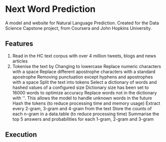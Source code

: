 # Next Word Prediction
A model and website for Natural Language Prediction. Created for the Data Science Capstone project, from Coursera and John Hopkins University.

## Features
1. Read in the HC text corpus with over 4 million tweets, blogs and news articles
1. Tokenise the text by
Changing to lowercase
Replace numeric characters with a space
Replace different apostrophe characters with a standard apostrophe
Removing punctuation except hyphens and apostrophes with a space
Split the text into tokens
Select a dictionary of words and hashed values of a configured size
Dictionary size has been set to 16000 words to optimize accuracy 
Replace words not in the dictionary with '<UNK>'. This allows the model to handle unknown words in the future
Hash the tokens (to reduce processing time and memory usage)
Extract every 2-gram, 3-gram and 4-gram from the text
Store the counts of each n-gram in a data.table (to reduce processing time)
Summarise the top 5 answers and probabilities for each 1-gram, 2-gram and 3-gram

## Execution
